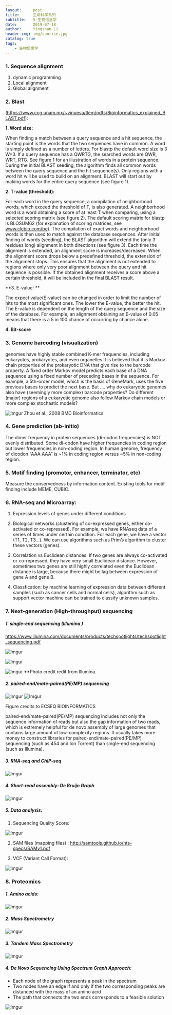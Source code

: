 ```yaml
---
layout:     post
title:      生命科学系列
subtitle:   5-生物信息学
date:       2019-07-18
author:     Yingshan Li
header-img: img/sunrise.jpg
catalog: true
tags:
    - 生物信息学
---
```


### 1. Sequence alignment

1. dynamic programming
2. Local alignment
3. Global alignment

### 2. Blast 

(https://www.ccg.unam.mx/~vinuesa/tlem/pdfs/Bioinformatics_explained_BLAST.pdf): 
    
**1. Word size:**

When finding a match between a query sequence and a hit sequence, the starting point is the words that the two sequences have in common. A word is simply defined as a number of letters. For blastp the default word size is 3 W=3. If a query sequence has a QWRTG, the searched words are QWR, WRT, RTG. See figure 1 for an illustration of words in a protein sequence. During the initial BLAST seeding, the algorithm finds all common words between the query sequence and the hit sequence(s). Only regions with a word hit will be used to build on an alignment. BLAST will start out by making words for the entire query sequence (see figure 1). 

**2. T-value (threshold):**

For each word in the query sequence, a compilation of neighborhood words, which exceed the threshold of T, is also generated. A neighborhood word is a word obtaining a score of at least T when comparing, using a selected scoring matrix (see figure 2). The default scoring matrix for blastp is BLOSUM62 (for explanation of scoring matrices, see www.clcbio.com/be). The compilation of exact words and neighborhood words is then used to match against the database sequences. After initial finding of words (seeding), the BLAST algorithm will extend the (only 3 residues long) alignment in both directions (see figure 3). Each time the alignment is extended, an alignment score is increases/decreased. When the alignment score drops below a predefined threshold, the extension of the alignment stops. This ensures that the alignment is not extended to regions where only very poor alignment between the query and hit sequence is possible. If the obtained alignment receives a score above a certain threshold, it will be included in the final BLAST result.

**3. E-value: **

The expect value(E-value) can be changed in order to limit the number of hits to the most significant ones. The lower the E-value, the better the hit. The E-value is dependent on the length of the query sequence and the size of the database. For example, an alignment obtaining an E-value of 0.05 means that there is a 5 in 100 chance of occurring by chance alone.

**4. Bit-score**


### 3. Genome barcoding (visualization)

genomes have highly stable combined K-mer frequencies, including eukaryotes, prokaryotes, and even organelles.It is believed that it is Markov chain properties of the prokaryotic DNA that give rise to the barcode property. A fixed order Markov model predicts each base of a DNA sequence using a fixed number of preceding bases in the sequence. For example, a 5th-order model, which is the basis of GeneMark, uses the five previous bases to predict the next base. But .... why do eukaryotic genomes also have (seemingly more complex) barcode properties? Do different (major) regions of a eukaryotic genome also follow Markov chain models or more complex stochastic models? 

![Imgur](https://imgur.com/0YgFijA.jpg)
Zhou et al., 2008 BMC Bioinformatics

### 4. Gene prediction (ab-initio)

The dimer frequency in protein sequences (di-codon frequencies) is NOT evenly distributed. Some di-codon have higher frequencies in coding region but lower frequencies in non-coding region. In human genome, frequency of dicodon “AAA AAA” is ~1% in coding region versus ~5% in non-coding region.


### 5. Motif finding (promotor, enhancer, terminator, etc)

Measure the conservedness by information content. Existing tools for motif finding include MEME, CUBIC.


### 6. RNA-seq and Microarray: 

1. Expression levels of genes under different conditions 

2. Biological networks (clustering of co-expressed genes, either co-activated or co-repressed). For example, we have RNAseq data of a series of times under certain condition. For each gene, we have a vector (T1, T2, T3…). We can use algorithms such as Prim’s algorithm to cluster these vectors (genes).

3. Correlation vs Euclidean distances: If two genes are always co-activated or co-repressed, they have very small Euclidean distance. However, sometimes two genes are still highly correlated even the Euclidean distance is large, because there might be lag between expression of gene A and gene B.

4. Classfication: by machine learning of expression data between different samples (such as cancer cells and normal cells), algorithm such as support vector machine can be trained to classify unknown samples.


### 7. Next-generation (High-throughput) sequencing

##### 1.  single-end sequencing (Illumina )

https://www.illumina.com/documents/products/techspotlights/techspotlight_sequencing.pdf

![Imgur](https://imgur.com/zselMtB.jpg)

![Imgur](https://imgur.com/undefined.jpg)

![Imgur](https://imgur.com/fZpcUT9.jpg)
**Photo credit redit from Illumina.


##### 2. paired-end/mate-paired(PE/MP) sequencing

![Imgur](https://imgur.com/FY8zqbA.jpg)
![Imgur](https://imgur.com/7KkCQsJ.jpg)

Figure credits to ECSEQ BIOINFORMATICS

paired-end/mate-paired(PE/MP) sequencing includes not only the sequence information of reads but also the gap information of two reads, which is extremely helpful for de novo assembly of large genomes that contains large amount of low-complexity regions. It usually takes more money to construct libraries for paired-end/mate-paired(PE/MP) sequencing (such as 454 and Ion Torrent) than single-end sequencing (such as Illumina).


##### 3. RNA-seq and ChIP-seq

![Imgur](https://imgur.com/mi1BMWC.jpg)

##### 4. Short-read assembly: De Bruijn Graph

![Imgur](https://imgur.com/R1jiwcQ.jpg)


##### 5. Data analysis:

1. Sequencing Quality Score: 

![Imgur](https://imgur.com/yzx6Hha.jpg)

2. SAM files (mapping files) : http://samtools.github.io/hts-specs/SAMv1.pdf
		
3. VCF (Variant Call Format):


![Imgur](https://imgur.com/F2b1QQp.jpg)

### 8. Proteomics

##### 1. Amino acids:

![Imgur](https://imgur.com/dEv2QT9.jpg)


##### 2. Mass Spectrometry

![Imgur](https://imgur.com/YV4O0Ym.jpg)

##### 3. Tandem Mass Spectrometry


![Imgur](https://imgur.com/NboKN7l.jpg)

##### 4. De Novo Sequencing Using Spectrum Graph Approach:

   * Each node of the graph represents a peak in the spectrum 
   * Two nodes have an edge if and only if the two corresponding peaks are distanced with the mass of an amino acid 
   * The path that connects the two ends corresponds to a feasible solution  

![Imgur](https://imgur.com/NtdgJKG.jpg)
